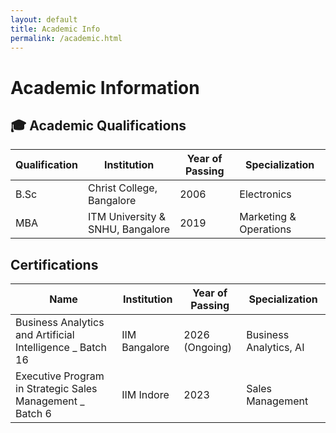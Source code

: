 ```yaml
---
layout: default
title: Academic Info
permalink: /academic.html
---
```


# Academic Information

## 🎓 Academic Qualifications

| Qualification       | Institution                  | Year of Passing | Specialization        |
|---------------------|------------------------------|------------------|------------------------|
| B.Sc          | Christ College, Bangalore    | 2006             | Electronics |
| MBA     | ITM University & SNHU, Bangalore  | 2019             | Marketing & Operations   |


## Certifications

| Name       | Institution                  | Year of Passing | Specialization        |
|---------------------|------------------------------|------------------|------------------------|
| Business Analytics and Artificial Intelligence _ Batch 16       | IIM Bangalore       | 2026 (Ongoing)   | Business Analytics, AI     |
| Executive Program in Strategic Sales Management _ Batch 6       | IIM Indore       | 2023   | Sales Management     |
